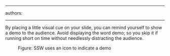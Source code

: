 

---
authors:

---




<span class='intro'> By placing a little visual cue on your slide, you can remind yourself to show a demo to the audience. Avoid displaying the word demo; so&#160;you skip it if running short on time&#160;without needlessly distracting the audience.
 </span>


  <dl>
    <dt><img alt="" class="ms-rteCustom-ImageArea" src="/Standards/Communication/RulesToBetterPowerpointPresentations/PublishingImages/demo.gif" /> </dt>
    <dd class="ms-rteCustom-FigureNormal">Figure&#58; SSW uses an icon to indicate a demo </dd>
</dl>



